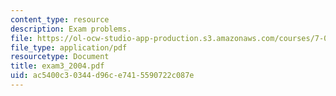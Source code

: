 ```yaml
---
content_type: resource
description: Exam problems.
file: https://ol-ocw-studio-app-production.s3.amazonaws.com/courses/7-03-genetics-fall-2004/ac5400c30344d96ce7415590722c087e_exam3_2004.pdf
file_type: application/pdf
resourcetype: Document
title: exam3_2004.pdf
uid: ac5400c3-0344-d96c-e741-5590722c087e
---
```

